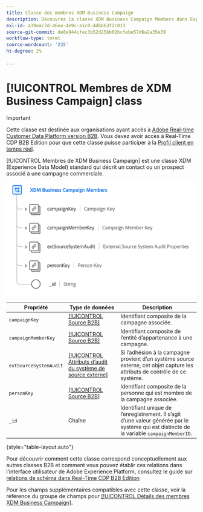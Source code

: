 ```yaml
---
title: Classe des membres XDM Business Campaign
description: Découvrez la classe XDM Business Campaign Members dans Experience Data Model (XDM).
exl-id: a39eac7d-46ee-4e9c-a1c0-4dbb63f2c813
source-git-commit: de8e944cfec3b52d25bb02bcfebe57d6a2a35e39
workflow-type: tm+mt
source-wordcount: '235'
ht-degree: 2%

---
```


# [!UICONTROL Membres de XDM Business Campaign] class

>[!IMPORTANT]
>
>Cette classe est destinée aux organisations ayant accès à [Adobe Real-time Customer Data Platform version B2B](../../../rtcdp/b2b-overview.md). Vous devez avoir accès à Real-Time CDP B2B Edition pour que cette classe puisse participer à la [Profil client en temps réel](../../../profile/home.md).

[!UICONTROL Membres de XDM Business Campaign] est une classe XDM (Experience Data Model) standard qui décrit un contact ou un prospect associé à une campagne commerciale.

![Structure de la classe XDM Business Campaign Members telle qu’elle apparaît dans l’interface utilisateur](../../images/classes/b2b/business-campaign-members.png)

| Propriété | Type de données | Description |
| --- | --- | --- |
| `campaignKey` | [[!UICONTROL Source B2B]](../../data-types/b2b-source.md) | Identifiant composite de la campagne associée. |
| `campaignMemberKey` | [[!UICONTROL Source B2B]](../../data-types/b2b-source.md) | Identifiant composite de l’entité d’appartenance à une campagne. |
| `extSourceSystemAudit` | [[!UICONTROL Attributs d’audit du système de source externe]](../../data-types/external-source-system-audit-attributes.md) | Si l’adhésion à la campagne provient d’un système source externe, cet objet capture les attributs de contrôle de ce système. |
| `personKey` | [[!UICONTROL Source B2B]](../../data-types/b2b-source.md) | Identifiant composite de la personne qui est membre de la campagne associée. |
| `_id` | Chaîne | Identifiant unique de l’enregistrement. Il s’agit d’une valeur générée par le système qui est distincte de la variable `campaignMemberID`. |

{style="table-layout:auto"}

Pour découvrir comment cette classe correspond conceptuellement aux autres classes B2B et comment vous pouvez établir ces relations dans l’interface utilisateur de Adobe Experience Platform, consultez le guide sur [relations de schéma dans Real-Time CDP B2B Edition](../../tutorials/relationship-b2b.md)

Pour les champs supplémentaires compatibles avec cette classe, voir la référence du groupe de champs pour [[!UICONTROL Détails des membres XDM Business Campaign]](../../field-groups/b2b-campaign-members/details.md).
